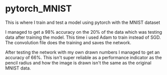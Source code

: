 # pytorch_MNIST
This is where I train and test a model using pytorch with the MNIST dataset

I managed to get a 98% accuracy on the 20% of the data which was testing data after training the model. This time i used Adam to train instead of SGD. The convolution file does the training and saves the network. 

After testing the network with my own drawn numbers I managed to get an accuracy of 66%. This isn't super reliable as a performance indicator as the pencil radius and how the image is drawn isn't the same as the original MNIST data. 
